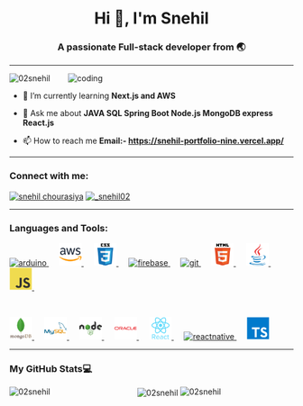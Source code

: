
<h1 align="center">Hi 👋, I'm Snehil</h1>
<h3 align="center">A passionate Full-stack developer from 🌏</h3>

<hr>

<img align="right" alt="coding" width="400px" src="https://i.pinimg.com/originals/81/17/8b/81178b47a8598f0c81c4799f2cdd4057.gif"/>


<p align="left"> <img src="https://komarev.com/ghpvc/?username=02snehil&label=Profile%20views&color=0e75b6&style=flat" alt="02snehil" /> </p>

- 🌱 I’m currently learning **Next.js and AWS**

- 💬 Ask me about **JAVA SQL Spring Boot Node.js MongoDB express React.js**

- 📫 How to reach me **Email:- https://snehil-portfolio-nine.vercel.app/**

<hr>
<h3 align="left">Connect with me:</h3>
<p align="left">
<a href="https://linkedin.com/in/snehil chourasiya" target="blank"><img align="center" src="https://raw.githubusercontent.com/rahuldkjain/github-profile-readme-generator/master/src/images/icons/Social/linked-in-alt.svg" alt="snehil chourasiya" height="30" width="40" /></a>
<a href="https://instagram.com/_snehil02" target="blank"><img align="center" src="https://raw.githubusercontent.com/rahuldkjain/github-profile-readme-generator/master/src/images/icons/Social/instagram.svg" alt="_snehil02" height="30" width="40" /></a>
</p>

<hr>
<h3 align="left">Languages and Tools:</h3>
<p align="left"> 
  <span>
    <a href="https://www.arduino.cc/" target="_blank" rel="noreferrer"> 
      <img src="https://cdn.worldvectorlogo.com/logos/arduino-1.svg" alt="arduino" width="40" height="40"/> 
    </a> 
  </span> &emsp; 
  <span> 
    <a href="https://aws.amazon.com" target="_blank" rel="noreferrer"> 
      <img src="https://raw.githubusercontent.com/devicons/devicon/master/icons/amazonwebservices/amazonwebservices-original-wordmark.svg" alt="aws" width="40" height="40"/> 
    </a> 
  </span> &emsp; 
  <span> 
    <a href="https://www.w3schools.com/css/" target="_blank" rel="noreferrer"> 
      <img src="https://raw.githubusercontent.com/devicons/devicon/master/icons/css3/css3-original-wordmark.svg" alt="css3" width="40" height="40"/> 
    </a> 
  </span> &emsp; 
  <span> 
    <a href="https://firebase.google.com/" target="_blank" rel="noreferrer"> 
      <img src="https://www.vectorlogo.zone/logos/firebase/firebase-icon.svg" alt="firebase" width="40" height="40"/> 
    </a>
  </span> &emsp; 
  <span>
    <a href="https://git-scm.com/" target="_blank" rel="noreferrer"> 
      <img src="https://www.vectorlogo.zone/logos/git-scm/git-scm-icon.svg" alt="git" width="40" height="40"/> 
    </a> </span> &emsp;
  <span> 
    <a href="https://www.w3.org/html/" target="_blank" rel="noreferrer"> 
      <img src="https://raw.githubusercontent.com/devicons/devicon/master/icons/html5/html5-original-wordmark.svg" alt="html5" width="40" height="40"/> 
    </a> </span> &emsp; 
  <span> 
    <a href="https://www.java.com" target="_blank" rel="noreferrer"> 
      <img src="https://raw.githubusercontent.com/devicons/devicon/master/icons/java/java-original.svg" alt="java" width="40" height="40"/> 
    </a> </span> &emsp; 
  <span> 
    <a href="https://developer.mozilla.org/en-US/docs/Web/JavaScript" target="_blank" rel="noreferrer"> 
      <img src="https://raw.githubusercontent.com/devicons/devicon/master/icons/javascript/javascript-original.svg" alt="javascript" width="40" height="40"/> 
    </a> 
  </span> &emsp;  
</p> <br />
<p>  
  <span> 
    <a href="https://www.mongodb.com/" target="_blank" rel="noreferrer"> 
      <img src="https://raw.githubusercontent.com/devicons/devicon/master/icons/mongodb/mongodb-original-wordmark.svg" alt="mongodb" width="40" height="40"/> 
    </a> 
  </span> &emsp; 
  <span>
    <a href="https://www.mysql.com/" target="_blank" rel="noreferrer"> 
      <img src="https://raw.githubusercontent.com/devicons/devicon/master/icons/mysql/mysql-original-wordmark.svg" alt="mysql" width="40" height="40"/> 
    </a> 
  </span> &emsp; 
  <span>
    <a href="https://nodejs.org" target="_blank" rel="noreferrer"> 
      <img src="https://raw.githubusercontent.com/devicons/devicon/master/icons/nodejs/nodejs-original-wordmark.svg" alt="nodejs" width="40" height="40"/> 
    </a> 
  </span> &emsp;
  <span> 
    <a href="https://www.oracle.com/" target="_blank" rel="noreferrer"> 
      <img src="https://raw.githubusercontent.com/devicons/devicon/master/icons/oracle/oracle-original.svg" alt="oracle" width="40" height="40"/> 
    </a> 
  </span> &emsp; 
  <span>
    <a href="https://reactjs.org/" target="_blank" rel="noreferrer"> 
      <img src="https://raw.githubusercontent.com/devicons/devicon/master/icons/react/react-original-wordmark.svg" alt="react" width="40" height="40"/> 
    </a> 
  </span> &emsp;
  <span>
    <a href="https://reactnative.dev/" target="_blank" rel="noreferrer"> 
      <img src="https://reactnative.dev/img/header_logo.svg" alt="reactnative" width="40" height="40"/> 
    </a> 
  </span> &emsp;
  <span>
    <a href="https://www.typescriptlang.org/" target="_blank" rel="noreferrer"> 
      <img src="https://raw.githubusercontent.com/devicons/devicon/master/icons/typescript/typescript-original.svg" alt="typescript" width="40" height="40"/> 
    </a>
  </span>
</p>


<hr>
<h3>My GitHub Stats💻</h3>
<p margin="auto">

<img align="center" width="43%" src="https://github-readme-stats.vercel.app/api?username=02snehil&show_icons=true&locale=en" alt="02snehil" />

<img align="left" width="45%" src="https://github-readme-streak-stats.herokuapp.com/?user=02snehil&" alt="02snehil" />

<img align-items="left" width="45%" src="https://github-readme-stats.vercel.app/api/top-langs?username=02snehil&show_icons=true&locale=en&layout=compact" alt="02snehil" />

</p>

